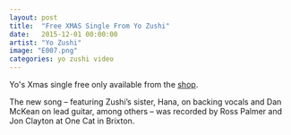 ```yaml
---
layout: post
title:  "Free XMAS Single From Yo Zushi"
date:   2015-12-01 00:00:00
artist: "Yo Zushi"
image: "E007.png"
categories: yo zushi video
---
```

Yo's Xmas single free only available from the [shop](http://shop.eidolarecords.co.uk/products/564376).

The new song – featuring Zushi’s sister, Hana, on backing vocals and Dan McKean on lead guitar, among others – was recorded by Ross Palmer and Jon Clayton at One Cat in Brixton.
